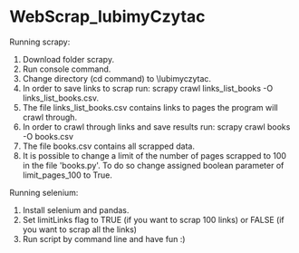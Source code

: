 # WebScrap_lubimyCzytac

Running scrapy:
1. Download folder scrapy.
2. Run console command.
3. Change directory (cd command) to \lubimyczytac.
4. In order to save links to scrap run: scrapy crawl links_list_books -O links_list_books.csv.
5. The file links_list_books.csv contains links to pages the program will crawl through.
6. In order to crawl through links and save results run: scrapy crawl books -O books.csv
7. The file books.csv contains all scrapped data.
8. It is possible to change a limit of the number of pages scrapped to 100 in the file 'books.py'. To do so change assigned boolean parameter of limit_pages_100 to True.

Running selenium:
1. Install selenium and pandas.
2. Set limitLinks flag to TRUE (if you want to scrap 100 links) or FALSE (if you want to scrap all the links)
3. Run script by command line and have fun :)

